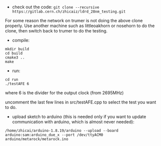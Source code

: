 - check out the code:
`git clone --recursive https://gitlab.cern.ch/zhicaiz/ldrd_28nm_testing.git`

For some reason the network on trumer is not doing the above clone properly. Use another machine such as littleoakhorn or nosehorn to do the clone, then switch back to trumer to do the testing.

- compile:

```
mkdir build
cd build
cmake3 ..
make
```

- run:
```
cd run
./testAFE 6
```

where 6 is the divider for the output clock (from 2695MHz)

uncomment the last few lines in src/testAFE.cpp to select the test you want to do.

- upload sketch to arduino (this is needed only if you want to update communication with arduino, which is almost never needed):
```
/home/zhicai/arduino-1.8.19/arduino --upload --board arduino:sam:arduino_due_x --port /dev/ttyACM0 arduino/metarock/metarock.ino
```

